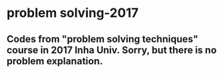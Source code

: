 # problem solving-2017
## Codes from "problem solving techniques" course in 2017 Inha Univ. Sorry, but there is no problem explanation.
